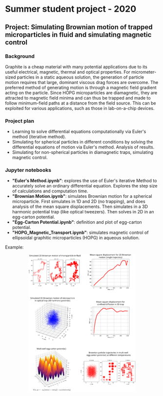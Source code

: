 # Summer student project - 2020
## Project: Simulating Brownian motion of trapped microparticles in fluid and simulating magnetic control

### Background
Graphite is a cheap material with many potential applications due to its useful electrical, magnetic, thermal and optical properties. 
For micrometer-sized particles in a static aqueous solution, the generation of particle motion requires that large, dominant viscous drag forces are overcome. 
The preferred method of generating motion is through a magnetic field gradient acting on the particle. 
Since HOPG microparticles are diamagnetic, they are attracted to magnetic field minima and can thus be trapped and made to follow minimum-field paths at a distance from the field source. 
This can be exploited for various applications, such as those in lab-on-a-chip devices. 

### Project plan
- Learning to solve differential equations computationally via Euler's method (iterative method).
- Simulating for spherical particles in different conditions by solving the differential equations of motion via Euler's method. Analysis of results. 
- Simulating for non-spherical particles in diamagnetic traps, simulating magnetic control.
  
### Jupyter notebooks
- **"Euler's Method.ipynb"**: explores the use of Euler's iterative Method to accurately solve an ordinary differential equation. Explores the step size of calculations and computation time.
- **"Brownian Motion.ipynb"**: simulates Brownian motion for a spherical microparticle. First simulates in 1D and 2D (no trapping), and does analysis of the mean square displacements. Then simulates in a 3D harmonic potential trap (like optical tweezers). Then solves in 2D in an egg-carton potential.
- **"Egg-Carton Potential.ipynb"**: definition and plot of egg-carton potential.
- **"HOPG_Magnetic_Transport.ipynb"**: simulates magnetic control of ellipsoidal graphitic microparticles (HOPG) in aqueous solution.

Example:

<p align="center">
  <img src="https://github.com/illg-ucl/Simulating-HOPG/blob/master/Brownian_project.png" width=70% height=70%>
</p>
